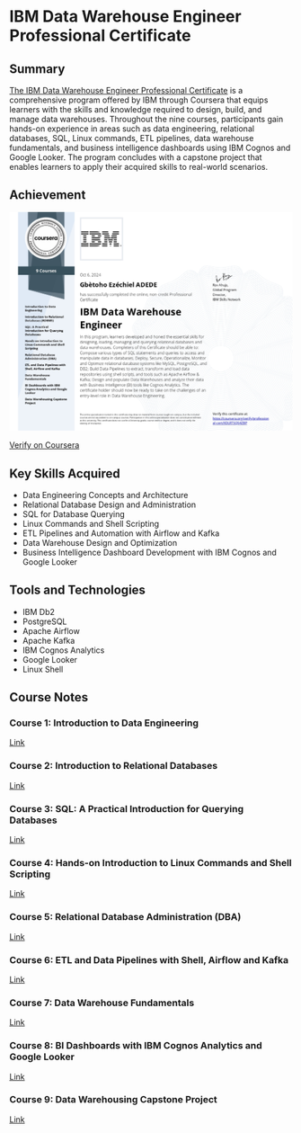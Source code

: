 # IBM Data Warehouse Engineer Professional Certificate

## Summary

[The IBM Data Warehouse Engineer Professional Certificate](https://www.coursera.org/professional-certificates/data-warehouse-engineering) is a comprehensive program offered by IBM through Coursera that equips learners with the skills and knowledge required to design, build, and manage data warehouses. Throughout the nine courses, participants gain hands-on experience in areas such as data engineering, relational databases, SQL, Linux commands, ETL pipelines, data warehouse fundamentals, and business intelligence dashboards using IBM Cognos and Google Looker. The program concludes with a capstone project that enables learners to apply their acquired skills to real-world scenarios.

## Achievement
![Certificate](./resources/IBM_Data_Warehouse_Engineer_Professional_Certificate.png)

[Verify on Coursera](https://coursera.org/verify/professional-cert/XDLRTSQS4ZBP)

## Key Skills Acquired
- Data Engineering Concepts and Architecture
- Relational Database Design and Administration
- SQL for Database Querying
- Linux Commands and Shell Scripting
- ETL Pipelines and Automation with Airflow and Kafka
- Data Warehouse Design and Optimization
- Business Intelligence Dashboard Development with IBM Cognos and Google Looker


## Tools and Technologies
- IBM Db2
- PostgreSQL
- Apache Airflow
- Apache Kafka
- IBM Cognos Analytics
- Google Looker
- Linux Shell


## Course Notes
### Course 1: Introduction to Data Engineering

[Link](./Course1/)

### Course 2: Introduction to Relational Databases

[Link](./Course2/)

### Course 3: SQL: A Practical Introduction for Querying Databases

[Link](./Course3/)

### Course 4: Hands-on Introduction to Linux Commands and Shell Scripting

[Link](./Course4/)

### Course 5: Relational Database Administration (DBA)

[Link](./Course5/)

### Course 6: ETL and Data Pipelines with Shell, Airflow and Kafka

[Link](./Course6/)
### Course 7: Data Warehouse Fundamentals
[Link](./Course7/)

### Course 8: BI Dashboards with IBM Cognos Analytics and Google Looker

[Link](./Course8/)

### Course 9: Data Warehousing Capstone Project

[Link](./Course9/)
